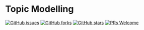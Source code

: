 # Topic Modelling
[![GitHub issues](https://img.shields.io/github/issues/Develop-Packt/Topic-Modelling.svg)](https://github.com/Develop-Packt/Topic-Modelling/issues)
[![GitHub forks](https://img.shields.io/github/forks/Develop-Packt/Topic-Modelling.svg)](https://github.com/Develop-Packt/Topic-Modelling/network)
[![GitHub stars](https://img.shields.io/github/stars/Develop-Packt/Topic-Modelling.svg)](https://github.com/Develop-Packt/Topic-Modelling/stargazers)
[![PRs Welcome](https://img.shields.io/badge/PRs-welcome-brightgreen.svg)](https://github.com/Develop-Packt/Topic-Modelling/pulls)
